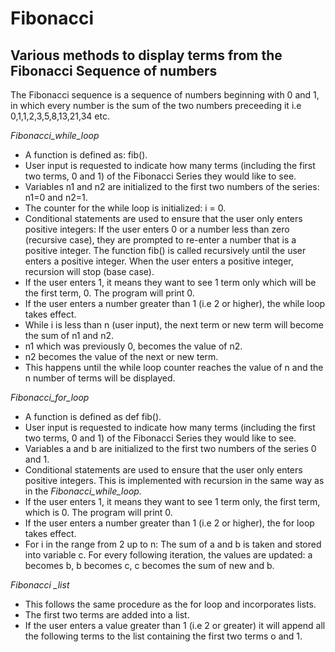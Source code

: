 # Fibonacci
## Various methods to display terms from the Fibonacci Sequence of numbers

The Fibonacci sequence is a sequence of numbers beginning with 0 and 1, in which every number is the sum of the two numbers preceeding it i.e 0,1,1,2,3,5,8,13,21,34 etc.

*Fibonacci_while_loop*

* A function is defined as: fib().
* User input is requested to indicate how many terms (including the first two terms, 0 and 1) of the Fibonacci Series they would like to see.
* Variables n1 and n2 are initialized to the first two numbers of the series: n1=0 and n2=1.
* The counter for the while loop is initialized: i = 0.
* Conditional statements are used to ensure that the user only enters positive integers:
If the user enters 0 or a number less than zero (recursive case), they are prompted to re-enter a number that is a positive integer.
The function fib() is called recursively until the user enters a positive integer.
When the user enters a positive integer, recursion will stop (base case).
* If the user enters 1, it means they want to see 1 term only which will be the first term, 0. The program will print 0.
* If the user enters a number greater than 1 (i.e 2 or higher), the while loop takes effect.
* While i is less than n (user input), the next term or new term will become the sum of n1 and n2.
* n1 which was previously 0, becomes the value of n2.
* n2 becomes the value of the next or new term.
* This happens until the while loop counter reaches the value of n and the n number of terms will be displayed.

*Fibonacci_for_loop*
* A function is defined as def fib().
* User input is requested to indicate how many terms (including the first two terms, 0 and 1) of the Fibonacci Series they would like to see.
* Variables a and b are initialized to the first two numbers of the series 0 and 1.
* Conditional statements are used to ensure that the user only enters positive integers. This is implemented with recursion in the same way as in the *Fibonacci_while_loop.*
* If the user enters 1, it means they want to see 1 term only, the first term, which is 0. The program will print 0.
* If the user enters a number greater than 1 (i.e 2 or higher), the for loop takes effect.
* For i in the range from 2 up to n: The sum of a and b is taken and stored into variable c. For every following iteration, the values are updated: a becomes b, b becomes c, c becomes the sum of new and b.

*Fibonacci _list*
* This follows the same procedure as the for loop and incorporates lists.
* The first two terms are added into a list.
* If the user enters a value greater than 1 (i.e 2 or greater) it will append all the following terms to the list containing the first two terms o and 1.

